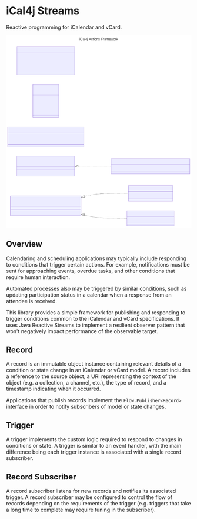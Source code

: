 # iCal4j Streams

Reactive programming for iCalendar and vCard.

![streams.mmd.svg](../images/streams.mmd.svg)

## Overview

Calendaring and scheduling applications may typically include responding to
conditions that trigger certain actions. For example, notifications must be sent for
approaching events, overdue tasks, and other conditions that require human interaction.

Automated processes also may be triggered by similar conditions, such as updating
participation status in a calendar when a response from an attendee is received.

This library provides a simple framework for publishing and responding to trigger conditions
common to the iCalendar and vCard specifications. It uses Java Reactive Streams to implement
a resilient observer pattern that won't negatively impact performance of the observable target.

## Record

A record is an immutable object instance containing relevant details of a condition or
state change in an iCalendar or vCard model. A record includes a reference to the source
object, a URI representing the context of the object (e.g. a collection, a channel, etc.),
the type of record, and a timestamp indicating when it occurred.

Applications that publish records implement the `Flow.Publisher<Record>` interface in
order to notify subscribers of model or state changes.

## Trigger

A trigger implements the custom logic required to respond to changes in conditions
or state. A trigger is similar to an event handler, with the main difference being
each trigger instance is associated with a single record subscriber.

## Record Subscriber

A record subscriber listens for new records and notifies its associated trigger.
A record subscriber may be configured to control the flow of records depending on the
requirements of the trigger (e.g. triggers that take a long time to complete
may require tuning in the subscriber).
